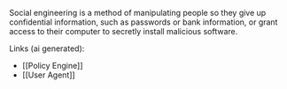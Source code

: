 Social engineering is a method of manipulating people so they give up confidential information, such as passwords or bank information, or grant access to their computer to secretly install malicious software.

Links (ai generated):
 - [[Policy Engine]]
 - [[User Agent]]
